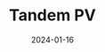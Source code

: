 ---  
layout: startup_page  
title: "Tandem PV"  
id: "tandempv.com"  
permalink: "/tandempvtandempv.com01162024/"  
website: "https://www.tandempv.com/"  
funding_round: ""  
funding_amount: "$6M"  
investors: "Planetary Technologies, Uncorrelated Ventures, Tom Werner"  
about: "Tandem PV develops high-efficiency and durable perovskite-based solar panels that boost the output of conventional silicon solar cells. The company's tandem perovskite panels achieve 26% efficiency, exceeding the average silicon solar panel by roughly 25%. This increased power output leads to lower overall costs for customers."  
markets: "Cleantech, Renewable Energy, Solar Technology, Renewables & Environment, Alternative Energy Equipment, Environmental Services (B2B), Application Specific Semiconductors"  
hq: "San Jose, California, United States"  
founded_year: "2016"  
linkedin: "https://www.linkedin.com/company/tandem-pv"  
twitter: "https://twitter.com/tandempv"  
instagram: ""  
facebook: ""  
crunchbase: "https://www.crunchbase.com/organization/tandem-pv"  
pitchbook: "https://pitchbook.com/profiles/company/171089-11"  

date_display: "16-Jan-2024"  
date: "2024-01-16"

# SEO Optimization  
meta_title: "Tandem PV -  Funding ($6M)"  
meta_description: "Tandem PV, Tandem PV develops high-efficiency and durable perovskite-based solar panels that boost the output of conventional silicon solar cells. The company's ..."  
meta_keywords: "Tandem PV, Cleantech, Renewable Energy, Solar Technology, Renewables & Environment, Alternative Energy Equipment, Environmental Services (B2B), Application Specific Semiconductors,  funding"  
canonical_url: "https://startup.projectstartups.com/tandempvtandempv.com01162024/"  
---